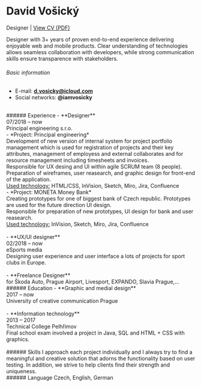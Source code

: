 # David Vošický
Designer |
[View CV (PDF)](cv-2020-davidvosicky.pdf)<br>

Designer with 3+ years of proven end-to-end experience delivering enjoyable web and mobile products. Clear understanding of technologies allows seamless collaboration with developers, while strong communication skills ensure transparence with stakeholders.

###### Basic information
- E-mail: **d.vosicky@icloud.com** <br>
- Social networks: **@iamvosicky** <br>
<br>
###### Experience
- **Designer** <br>
  07/2018 – now <br>
  Principal engineering s.r.o.<br>
  - *Project: Principal engineering* <br>
  Development of new version of internal system for project portfolio management which is used for registration of projects and their key attributes, management of employess and external collaborates and for resource management including timesheets and invoices.<br>
Responsible for UX desing and UI within agile SCRUM team (8 people). Preparation of wireframes, user reasearch, and graphic design for front-end of the application.<br>
<u>Used technology:</u> HTML/CSS, InVision, Sketch, Miro, Jira, Confluence<br>
  - *Project: MONETA Money Bank* <br>
 Creating prototypes for one of biggest bank of Czech republic. Prototypes are used for the future direction UI design.<br> 
Responsible for preparation of new prototypes, UI design for bank and user reasearch.<br>
<u>Used technology:</u> InVision, Sketch, Miro, Jira, Confluence<br><br>
- **UX/UI designer** <br>
  02/2018 – now <br>
  eSports media<br>
  Designing user experience and user interface a lots of projects for sport clubs in Europe.<br><br>
- **Freelance Designer** <br>
  for Škoda Auto, Prague Airport, Livesport, EXPANDO, Slavia Prague,…
<br>
###### Education
- **Graphic and medial design** <br>
  2017 – now <br>
  University of creative communication Prague<br><br>
- **Information technology** <br>
  2013 – 2017 <br>
  Technical College Pelhřimov<br>
  Final school exam involved a project in Java, SQL and HTML + CSS with graphics.<br>
<br>
###### Skills  
I approach each project individually and I always try to find a meaningful and creative solution that adorns the functionality based on user testing. In addition, we strive to help clients find their strength and uniqueness.
<br>
###### Language  
Czech, English, German
